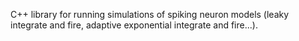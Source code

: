 C++ library for running simulations of spiking neuron models (leaky integrate and fire, adaptive exponential integrate and fire...).